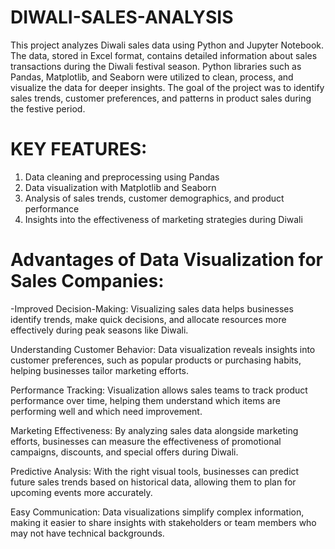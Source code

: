 # DIWALI-SALES-ANALYSIS
This project analyzes Diwali sales data using Python and Jupyter Notebook. The data, stored in Excel format, contains detailed information about sales transactions during the Diwali festival season.
Python libraries such as Pandas, Matplotlib, and Seaborn were utilized to clean, process, and visualize the data for deeper insights.
The goal of the project was to identify sales trends, customer preferences, and patterns in product sales during the festive period.

# KEY FEATURES:
1. Data cleaning and preprocessing using Pandas
2. Data visualization with Matplotlib and Seaborn
3. Analysis of sales trends, customer demographics, and product performance
4. Insights into the effectiveness of marketing strategies during Diwali

# Advantages of Data Visualization for Sales Companies:
-Improved Decision-Making: Visualizing sales data helps businesses identify trends, make quick decisions, and allocate resources more effectively during peak seasons like Diwali.

Understanding Customer Behavior: Data visualization reveals insights into customer preferences, such as popular products or purchasing habits, helping businesses tailor marketing efforts.

Performance Tracking: Visualization allows sales teams to track product performance over time, helping them understand which items are performing well and which need improvement.

Marketing Effectiveness: By analyzing sales data alongside marketing efforts, businesses can measure the effectiveness of promotional campaigns, discounts, and special offers during Diwali.

Predictive Analysis: With the right visual tools, businesses can predict future sales trends based on historical data, allowing them to plan for upcoming events more accurately.

Easy Communication: Data visualizations simplify complex information, making it easier to share insights with stakeholders or team members who may not have technical backgrounds.
